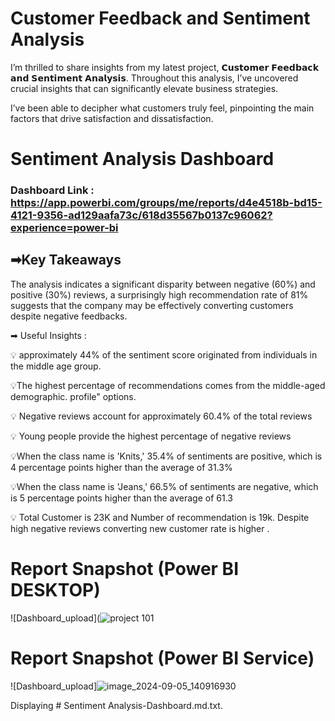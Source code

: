 
# Customer Feedback and Sentiment Analysis
I’m thrilled to share insights from my latest project, 𝗖𝘂𝘀𝘁𝗼𝗺𝗲𝗿 𝗙𝗲𝗲𝗱𝗯𝗮𝗰𝗸 𝗮𝗻𝗱 𝗦𝗲𝗻𝘁𝗶𝗺𝗲𝗻𝘁 𝗔𝗻𝗮𝗹𝘆𝘀𝗶𝘀. Throughout this analysis, I’ve uncovered crucial insights that can significantly elevate business strategies.

I’ve been able to decipher what customers truly feel, pinpointing the main factors that drive satisfaction and dissatisfaction.


# Sentiment Analysis Dashboard

### Dashboard Link : https://app.powerbi.com/groups/me/reports/d4e4518b-bd15-4121-9356-ad129aafa73c/618d35567b0137c96062?experience=power-bi

## ➡Key Takeaways

The analysis indicates a significant disparity between negative (60%) and positive (30%) reviews, a surprisingly high recommendation rate of 81% suggests that the company may be effectively converting customers despite negative feedbacks.


➡ Useful Insights : 

💡 approximately 44% of the sentiment score originated from individuals in the middle age group.

💡The highest percentage of recommendations comes from the middle-aged demographic. profile" options.

💡 Negative reviews account for approximately 60.4% of the total reviews

💡 Young people provide the highest percentage of negative reviews 

💡When the class name is 'Knits,' 35.4% of sentiments are positive, which is 4 percentage points higher than the average of 31.3%  

💡When the class name is 'Jeans,' 66.5% of sentiments are negative, which is 5 percentage points higher than the average of 61.3

💡 Total Customer is 23K and Number of recommendation is 19k. Despite high negative reviews converting new customer rate is higher .
 
 # Report Snapshot (Power BI DESKTOP)

 
![Dashboard_upload](![project 101](https://github.com/user-attachments/assets/87293f18-60c9-4c04-8efb-15c4929ec286)

 # Report Snapshot (Power BI Service)

 
![Dashboard_upload]![image_2024-09-05_140916930](https://github.com/user-attachments/assets/79f57ae9-4eb6-4d6a-9c49-6d6c105c1362)



Displaying # Sentiment Analysis-Dashboard.md.txt.
